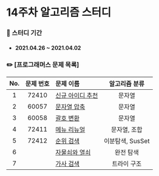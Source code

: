 # 14주차 알고리즘 스터디

### 📖 스터디 기간
- #### 2021.04.26 ~ 2021.04.02


### ✏️ [프로그래머스 문제 목록]
|No.|문제 번호|문제 이름|알고리즘 분류|
|:---:|:---:|:---|:---:| 
|1|72410|[신규 아이디 추천](https://programmers.co.kr/learn/courses/30/lessons/72410)|문자열| 
|2|60057|[문자열 압축](https://programmers.co.kr/learn/courses/30/lessons/60057)|문자열| 
|3|60058|[괄호 변환](https://programmers.co.kr/learn/courses/30/lessons/60058)|문자열|
|4|72411|[메뉴 리뉴얼](https://programmers.co.kr/learn/courses/30/lessons/72411)|문자열, 조합|
|5|72412|[순위 검색](https://programmers.co.kr/learn/courses/30/lessons/72412)|이분탐색, SusSet|
|6||[자물쇠와 열쇠](https://programmers.co.kr/learn/courses/30/lessons/60059)|완전 탐색| 
|7||[가사 검색](https://programmers.co.kr/learn/courses/30/lessons/60060)|트라이 구조|
